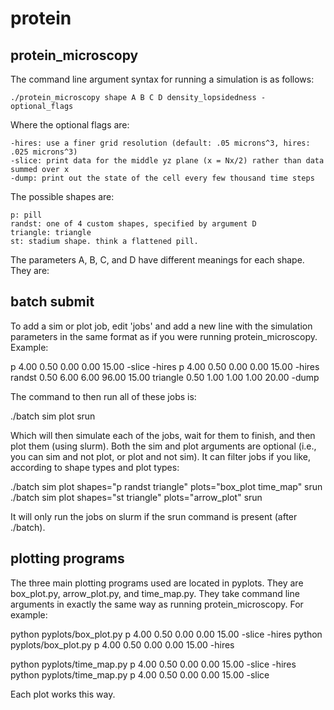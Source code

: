 protein
=======

protein_microscopy
--------------------------------
The command line argument syntax for running a simulation is as follows:

    ./protein_microscopy shape A B C D density_lopsidedness -optional_flags

Where the optional flags are:

    -hires: use a finer grid resolution (default: .05 microns^3, hires: .025 microns^3)
    -slice: print data for the middle yz plane (x = Nx/2) rather than data summed over x
    -dump: print out the state of the cell every few thousand time steps

The possible shapes are:

    p: pill
    randst: one of 4 custom shapes, specified by argument D
    triangle: triangle
    st: stadium shape. think a flattened pill.

The parameters A, B, C, and D have different meanings for each shape. They are:

batch submit
--------------------------------
To add a sim or plot job, edit 'jobs' and add a new line with the simulation parameters in the same format as if you were running protein_microscopy. Example:

   p 4.00 0.50 0.00 0.00 15.00 -slice -hires
   p 4.00 0.50 0.00 0.00 15.00 -hires
   randst 0.50 6.00 6.00 96.00 15.00
   triangle 0.50 1.00 1.00 1.00 20.00 -dump

The command to then run all of these jobs is:

   ./batch sim plot srun

Which will then simulate each of the jobs, wait for them to finish, and then plot them (using slurm). Both the sim and plot arguments are optional (i.e., you can sim and not plot, or plot and not sim). It can filter jobs if you like, according to shape types and plot types:

   ./batch sim plot shapes="p randst triangle" plots="box_plot time_map" srun
   ./batch sim plot shapes="st triangle" plots="arrow_plot" srun

It will only run the jobs on slurm if the srun command is present (after ./batch).

plotting programs
--------------------------------
The three main plotting programs used are located in pyplots. They are box_plot.py, arrow_plot.py, and time_map.py. They take command line arguments in exactly the same way as running protein_microscopy. For example:

   python pyplots/box_plot.py p 4.00 0.50 0.00 0.00 15.00 -slice -hires
   python pyplots/box_plot.py p 4.00 0.50 0.00 0.00 15.00 -hires

   python pyplots/time_map.py p 4.00 0.50 0.00 0.00 15.00 -slice -hires
   python pyplots/time_map.py p 4.00 0.50 0.00 0.00 15.00 -slice

Each plot works this way.
